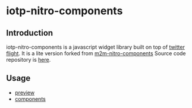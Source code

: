 # iotp-nitro-components

## Introduction

iotp-nitro-components is a javascript widget library built on top of
[twitter flight](http://twitter.github.io/flight/).
It is a lite version forked from [m2m-nitro-components](https://pdihub.hi.inet/M2M/m2m-nitro-components)
Source code repository is [here](https://pdihub.hi.inet/fiware/iotp-nitro-components).

## Usage
* [preview](doc/preview.md)
* [components](doc/components.md)